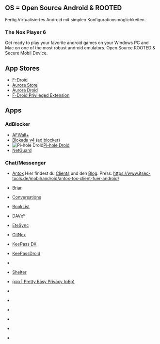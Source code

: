 ## OS = Open Source Android & ROOTED

Fertig Virtualisiertes Android mit simplen Konfigurationsmöglichkeiten. 

### The Nox Player 6

Get ready to play your favorite android games on your Windows PC and Mac on one of the most robust android emulators. Open Source ROOTED & Secure Mobil Device.

## App Stores

- [F-Droid](https://f-droid.org/de/)
- [Aurora Store](https://f-droid.org/de/packages/com.aurora.store/)
- [Aurora Droid](https://f-droid.org/de/packages/com.aurora.adroid/)
- [F-Droid Privileged Extension](https://f-droid.org/de/packages/org.fdroid.fdroid.privileged/)

## Apps

### AdBlocker
- [AFWall+](https://f-droid.org/de/packages/dev.ukanth.ufirewall/)
- [Blokada v4 (ad blocker)](https://f-droid.org/de/packages/org.blokada.alarm/)
- ![Pi-hole Droid](https://f-droid.org/repo/icons-640/friimaind.piholedroid.10004.png)[Pi-hole Droid](https://f-droid.org/en/packages/friimaind.piholedroid/)
- [NetGuard](https://f-droid.org/de/packages/eu.faircode.netguard/)

### Chat/Messenger
- [Antox](https://github.com/Antox/Antox) Hier findest du [Clients](https://tox.chat/clients.html) und den [Blog](https://blog.tox.chat/). Press: https://www.itsec-tools.de/mobil/android/antox-tox-client-fuer-android/
- [Briar](https://f-droid.org/de/packages/org.briarproject.briar.android/)
- [Conversations](https://f-droid.org/packages/eu.siacs.conversations/)


- [BookList](https://f-droid.org/de/packages/com.ames.books/)
- [DAVx⁵](https://f-droid.org/de/packages/at.bitfire.davdroid/)
- [EteSync](https://f-droid.org/de/packages/com.etesync.syncadapter/)
- [GitNex](https://f-droid.org/de/packages/org.mian.gitnex/)
- [KeePass DX](https://f-droid.org/de/packages/com.kunzisoft.keepass.libre/)
- [KeePassDroid](https://f-droid.org/de/packages/com.android.keepass/)
- []()
- [Shelter](https://f-droid.org/en/packages/net.typeblog.shelter/)
- [p≡p | Pretty Easy Privacy (pEp)](https://f-droid.org/de/packages/security.pEp/)
- []()
- []()
- []()
- []()
- []()
- []()
